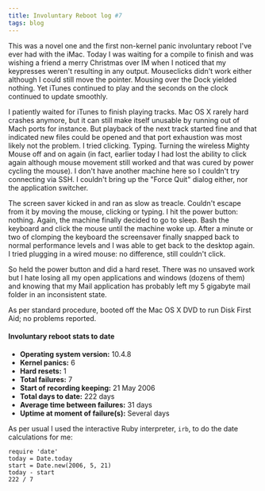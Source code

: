```yaml
---
title: Involuntary Reboot log #7
tags: blog
---
```


This was a novel one and the first non-kernel panic involuntary reboot I've ever had with the iMac. Today I was waiting for a compile to finish and was wishing a friend a merry Christmas over IM when I noticed that my keypresses weren't resulting in any output. Mouseclicks didn't work either although I could still move the pointer. Mousing over the Dock yielded nothing. Yet iTunes continued to play and the seconds on the clock continued to update smoothly.

I patiently waited for iTunes to finish playing tracks. Mac OS X rarely hard crashes anymore, but it can still make itself unusable by running out of Mach ports for instance. But playback of the next track started fine and that indicated new files could be opened and that port exhaustion was most likely not the problem. I tried clicking. Typing. Turning the wireless Mighty Mouse off and on again (in fact, earlier today I had lost the ability to click again although mouse movement still worked and that was cured by power cycling the mouse). I don't have another machine here so I couldn't try connecting via SSH. I couldn't bring up the "Force Quit" dialog either, nor the application switcher.

The screen saver kicked in and ran as slow as treacle. Couldn't escape from it by moving the mouse, clicking or typing. I hit the power button: nothing. Again, the machine finally decided to go to sleep. Bash the keyboard and click the mouse until the machine woke up. After a minute or two of clomping the keyboard the screensaver finally snapped back to normal performance levels and I was able to get back to the desktop again. I tried plugging in a wired mouse: no difference, still couldn't click.

So held the power button and did a hard reset. There was no unsaved work but I hate losing all my open applications and windows (dozens of them) and knowing that my Mail application has probably left my 5 gigabyte mail folder in an inconsistent state.

As per standard procedure, booted off the Mac OS X DVD to run Disk First Aid; no problems reported.

#### Involuntary reboot stats to date

-   **Operating system version:** 10.4.8
-   **Kernel panics:** 6
-   **Hard resets:** 1
-   **Total failures:** 7
-   **Start of recording keeping:** 21 May 2006
-   **Total days to date:** 222 days
-   **Average time between failures:** 31 days
-   **Uptime at moment of failure(s):** Several days

As per usual I used the interactive Ruby interpreter, `irb`, to do the date calculations for me:

    require 'date'
    today = Date.today
    start = Date.new(2006, 5, 21)
    today - start
    222 / 7
